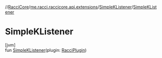 //[RacciCore](../../../index.md)/[me.racci.raccicore.api.extensions](../index.md)/[SimpleKListener](index.md)/[SimpleKListener](-simple-k-listener.md)

# SimpleKListener

[jvm]\
fun [SimpleKListener](-simple-k-listener.md)(plugin: [RacciPlugin](../../me.racci.raccicore.api.plugin/-racci-plugin/index.md))
